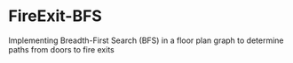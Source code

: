 # FireExit-BFS
Implementing Breadth-First Search (BFS) in a floor plan graph to determine paths from doors to fire exits
